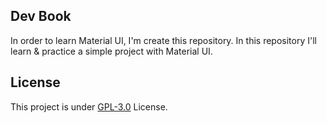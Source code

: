 ## Dev Book

In order to learn Material UI, I'm create this repository. In this repository I'll learn & practice a simple project with Material UI.

## License
This project is under [GPL-3.0](https://github.com/mrhrifat/dev-book/blob/master/LICENSE.md) License.